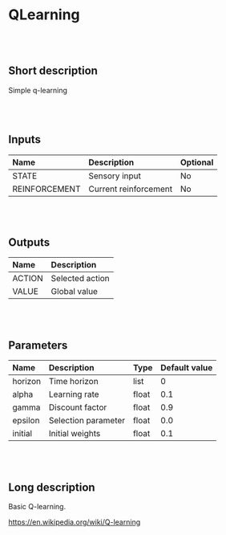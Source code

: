 # QLearning


<br><br>
## Short description

Simple q-learning

<br><br>

## Inputs

|Name|Description|Optional|
|:----|:-----------|:-------|
|STATE|Sensory input|No|
|REINFORCEMENT|Current reinforcement|No|

<br><br>

## Outputs

|Name|Description|
|:----|:-----------|
|ACTION|Selected action|
|VALUE|Global value|

<br><br>

## Parameters

|Name|Description|Type|Default value|
|:----|:-----------|:----|:-------------|
|horizon|Time horizon|list|0|
|alpha|Learning rate|float|0.1|
|gamma|Discount factor|float|0.9|
|epsilon|Selection parameter|float|0.0|
|initial|Initial weights|float|0.1|

<br><br>
## Long description
Basic Q-learning.

https://en.wikipedia.org/wiki/Q-learning
